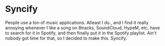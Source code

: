 Syncify
=====
People use a ton of music applications. Atleast I do., and I find it really annoying whenever I like a song on 8tracks, SoundCloud, HypeM, etc, have to search for it in Spotify, and then finally put it in the Spotify playlist. Ain't nobody got time for that, so I decided to make this. Syncify.
